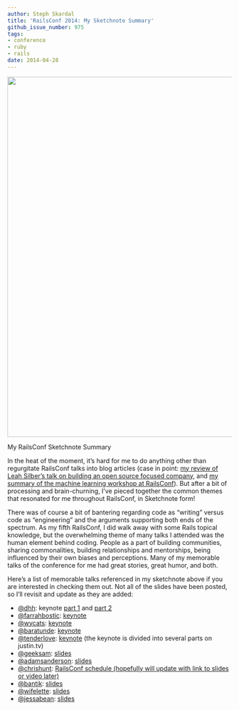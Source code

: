 ```yaml
---
author: Steph Skardal
title: 'RailsConf 2014: My Sketchnote Summary'
github_issue_number: 975
tags:
- conference
- ruby
- rails
date: 2014-04-28
---
```




<img border="0" src="/blog/2014/04/railsconf-2014-my-sketchnote-summary/image-0.jpeg" width="810"/>

My RailsConf Sketchnote Summary

In the heat of the moment, it’s hard for me to do anything other than regurgitate RailsConf talks into blog articles (case in point: [my review of Leah Silber’s talk on building an open source focused company](/blog/2014/04/building-open-source-software-centric/), and [my summary of the machine learning workshop at RailsConf](/blog/2014/04/railsconf-2014-on-machine-learning/)). But after a bit of processing and brain-churning, I’ve pieced together the common themes that resonated for me throughout RailsConf, in Sketchnote form!

There was of course a bit of bantering regarding code as “writing” versus code as “engineering” and the arguments supporting both ends of the spectrum. As my fifth RailsConf, I did walk away with some Rails topical knowledge, but the overwhelming theme of many talks I attended was the human element behind coding. People as a part of building communities, sharing commonalities, building relationships and mentorships, being influenced by their own biases and perceptions. Many of my memorable talks of the conference for me had great stories, great humor, and both.

Here’s a list of memorable talks referenced in my sketchnote above if you are interested in checking them out. Not all of the slides have been posted, so I’ll revisit and update as they are added:

- [@dhh](https://twitter.com/dhh): keynote [part 1](https://www.twitch.tv/confreaks/b/522089408) and [part 2](https://www.twitch.tv/confreaks/b/522101045)
- [@farrahbostic](http://twitter.com/farrahbostic): [keynote](https://confreaks.tv/videos/railsconf2014-keynote-what-happens-to-everyone-when-everyone-learns-to-code)
- [@wycats](https://twitter.com/wycats): [keynote](https://www.twitch.tv/confreaks/b/522358022)
- [@baratunde](https://twitter.com/baratunde): [keynote](https://www.twitch.tv/confreaks/b/522639750)
- [@tenderlove](https://twitter.com/tenderlove): [keynote](https://www.twitch.tv/confreaks/b/523059070) (the keynote is divided into several parts on justin.tv)
- [@geeksam](https://twitter.com/geeksam): [slides](https://www.slideshare.net/geeksam/cognitive-shortcuts-models-visualizations-metaphors-and-other-lies)
- [@adamsanderson](https://twitter.com/adamsanderson): [slides](https://speakerdeck.com/adamsanderson/unreasonable-estimates-and-improbable-goals)
- [@chrishunt](https://twitter.com/chrishunt): [RailsConf schedule (hopefully will update with link to slides or video later)](https://www.youtube.com/watch?v=OfTryhTC8wY)
- [@bantik](https://twitter.com/bantik): [slides](https://speakerdeck.com/bantik/artisans-and-apprentices)
- [@wifelette](https://twitter.com/wifelette): [slides](https://speakerdeck.com/wifelette/building-an-oss-centric-company-and-why-you-want-to)
- [@jessabean](https://twitter.com/jessabean): [slides](https://speakerdeck.com/jessabean/sketchnoting-creative-notes-for-technical-content)



